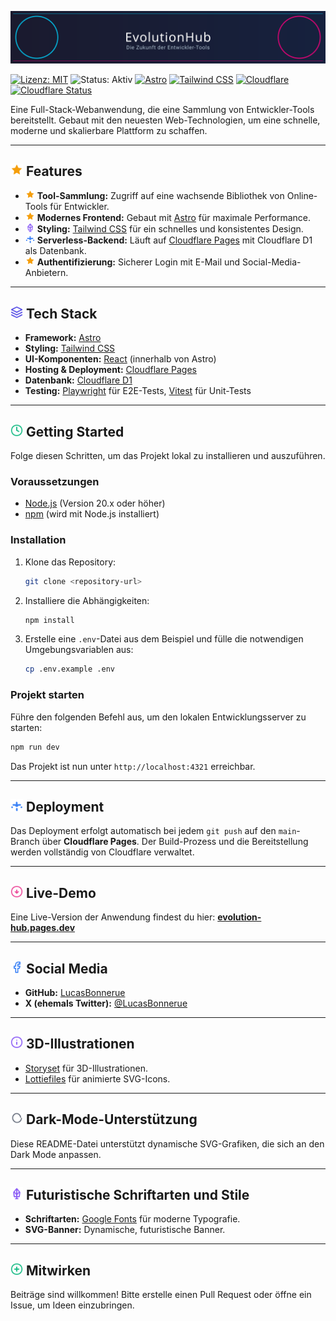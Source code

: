 ![EvolutionHub Banner](./public/assets/svg/Banner.svg)

[![Lizenz: MIT](https://img.shields.io/badge/Lizenz-MIT-blue.svg)](https://opensource.org/licenses/MIT)
![Status: Aktiv](https://img.shields.io/badge/Status-Aktiv-brightgreen)
[![Astro](https://img.shields.io/badge/Astro-BC52EE?logo=astro&logoColor=fff)](https://astro.build/)
[![Tailwind CSS](https://img.shields.io/badge/Tailwind_CSS-38B2AC?logo=tailwind-css&logoColor=fff)](https://tailwindcss.com/)
[![Cloudflare](https://img.shields.io/badge/Cloudflare-F38020?logo=cloudflare&logoColor=fff)](https://pages.cloudflare.com/)
[![Cloudflare Status](https://img.shields.io/endpoint?url=https://cloudflare-status-badge.endpoint)](https://www.cloudflarestatus.com/)

Eine Full-Stack-Webanwendung, die eine Sammlung von Entwickler-Tools bereitstellt. Gebaut mit den neuesten Web-Technologien, um eine schnelle, moderne und skalierbare Plattform zu schaffen.

---

## <img src="public/assets/svg/features.svg" alt="Features Icon" height="20"> Features

- <img src="public/assets/svg/features.svg" alt="Tools Icon" height="15"> **Tool-Sammlung:** Zugriff auf eine wachsende Bibliothek von Online-Tools für Entwickler.
- <img src="public/assets/svg/features.svg" alt="Frontend Icon" height="15"> **Modernes Frontend:** Gebaut mit [Astro](https://astro.build/) für maximale Performance.
- <img src="public/assets/svg/style.svg" alt="Styling Icon" height="15"> **Styling:** [Tailwind CSS](https://tailwindcss.com/) für ein schnelles und konsistentes Design.
- <img src="public/assets/svg/deployment.svg" alt="Serverless Icon" height="15"> **Serverless-Backend:** Läuft auf [Cloudflare Pages](https://pages.cloudflare.com/) mit Cloudflare D1 als Datenbank.
- <img src="public/assets/svg/features.svg" alt="Auth Icon" height="15"> **Authentifizierung:** Sicherer Login mit E-Mail und Social-Media-Anbietern.

---

## <img src="public/assets/svg/tech-stack.svg" alt="Tech Stack Icon" height="20"> Tech Stack

- **Framework:** [Astro](https://astro.build/)
- **Styling:** [Tailwind CSS](https://tailwindcss.com/)
- **UI-Komponenten:** [React](https://react.dev/) (innerhalb von Astro)
- **Hosting & Deployment:** [Cloudflare Pages](https://pages.cloudflare.com/)
- **Datenbank:** [Cloudflare D1](https://developers.cloudflare.com/d1/)
- **Testing:** [Playwright](https://playwright.dev/) für E2E-Tests, [Vitest](https://vitest.dev/) für Unit-Tests

---

## <img src="public/assets/svg/getting-started.svg" alt="Getting Started Icon" height="20"> Getting Started

Folge diesen Schritten, um das Projekt lokal zu installieren und auszuführen.

### Voraussetzungen

- [Node.js](https://nodejs.org/) (Version 20.x oder höher)
- [npm](https://www.npmjs.com/) (wird mit Node.js installiert)

### Installation

1. Klone das Repository:
   ```bash
   git clone <repository-url>
   ```
2. Installiere die Abhängigkeiten:
   ```bash
   npm install
   ```
3. Erstelle eine `.env`-Datei aus dem Beispiel und fülle die notwendigen Umgebungsvariablen aus:
   ```bash
   cp .env.example .env
   ```

### Projekt starten

Führe den folgenden Befehl aus, um den lokalen Entwicklungsserver zu starten:

```bash
npm run dev
```

Das Projekt ist nun unter `http://localhost:4321` erreichbar.

---

## <img src="public/assets/svg/deployment.svg" alt="Deployment Icon" height="20"> Deployment

Das Deployment erfolgt automatisch bei jedem `git push` auf den `main`-Branch über **Cloudflare Pages**. Der Build-Prozess und die Bereitstellung werden vollständig von Cloudflare verwaltet.

---

## <img src="public/assets/svg/live-demo.svg" alt="Live Demo Icon" height="20"> Live-Demo

Eine Live-Version der Anwendung findest du hier: **[evolution-hub.pages.dev](https://hub-evolution.pages.dev)**

---

## <img src="public/assets/svg/social-media.svg" alt="Social Media Icon" height="20"> Social Media

- **GitHub:** [LucasBonnerue](https://github.com/LucasBonnerue)
- **X (ehemals Twitter):** [@LucasBonnerue](https://twitter.com/LucasBonnerue)

---

## <img src="public/assets/svg/credits.svg" alt="Credits Icon" height="20"> 3D-Illustrationen

- [Storyset](https://storyset.com/) für 3D-Illustrationen.
- [Lottiefiles](https://lottiefiles.com/) für animierte SVG-Icons.

---

## <img src="public/assets/svg/dark-mode.svg" alt="Dark Mode Icon" height="20"> Dark-Mode-Unterstützung

Diese README-Datei unterstützt dynamische SVG-Grafiken, die sich an den Dark Mode anpassen.

---

## <img src="public/assets/svg/style.svg" alt="Style Icon" height="20"> Futuristische Schriftarten und Stile

- **Schriftarten:** [Google Fonts](https://fonts.google.com/) für moderne Typografie.
- **SVG-Banner:** Dynamische, futuristische Banner.

---

## <img src="public/assets/svg/contribute.svg" alt="Contribute Icon" height="20"> Mitwirken

Beiträge sind willkommen! Bitte erstelle einen Pull Request oder öffne ein Issue, um Ideen einzubringen.
